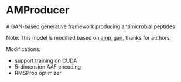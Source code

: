 # AMProducer
A GAN-based generative framework producing antimicrobial peptides

Note: This model is modified based on [amp_gan](https://github.com/lsbnb/amp_gan), thanks for authors.

Modifications:
* support training on CUDA
* 5-dimension AAF encoding
* RMSProp optimizer
